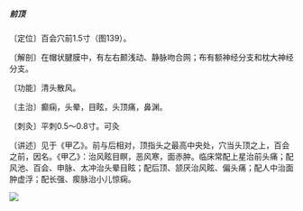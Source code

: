 ##### 前顶

〔定位〕百会穴前1.5寸（图139）。

〔解剖〕在帽状腱膜中，有左右颞浅动、静脉吻合网；布有额神经分支和枕大神经分支。

〔功能〕清头散风。

〔主治〕癫痫，头晕，目眩，头顶痛，鼻渊。

〔刺灸〕平刺0.5～0.8寸。可灸

〔讲述〕见于《甲乙》。前与后相对，顶指头之最高中央处，穴当头顶之上，百会之前，因名。《甲乙》：治风眩目瞑，恶风寒，面赤肿。临床常配上星治前头痛；配风池、百会、申脉、太冲治头晕目眩；配后顶、颔厌治风眩、偏头痛；配人中治面肿虚浮；配长强、瘈脉治小儿惊痫。

![](img/图139.jpg)
